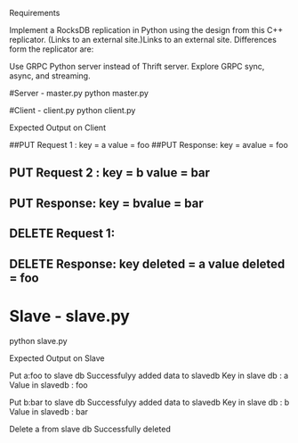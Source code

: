 Requirements

Implement a RocksDB replication in Python using the design from this C++ replicator.  (Links to an external site.)Links to an external site. Differences form the replicator are:

Use GRPC Python server instead of Thrift server.
Explore GRPC sync, async, and streaming.

#Server - master.py
python master.py

#Client - client.py
python client.py

Expected Output on Client

##PUT Request 1 :  key = a   value = foo 
##PUT Response: key = avalue = foo
## PUT Request 2 :  key = b   value = bar 
## PUT Response: key = bvalue = bar
## DELETE Request  1: 
## DELETE Response: key deleted = a value deleted = foo

# Slave - slave.py 
python slave.py

Expected Output on Slave

Put a:foo to slave db
Successfulyy added data to slavedb
Key in slave db : a     Value in slavedb : foo

Put b:bar to slave db
Successfulyy added data to slavedb
Key in slave db : b     Value in slavedb : bar

Delete a from slave db
Successfully deleted

